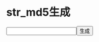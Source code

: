 # str_md5生成
<script src="./md5.js"></script>
<script>
    function md5(){
        var inputvalue=document.getElementById('md5str').value
        console.log(str_md5(inputvalue))
    }
</script>
<input id="md5str" type="text"/><button onclick='md5()'>生成</button>
